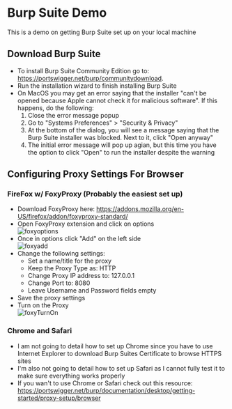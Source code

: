 # Burp Suite Demo
This is a demo on getting Burp Suite set up on your local machine

## Download Burp Suite
- To install Burp Suite Community Edition go to: https://portswigger.net/burp/communitydownload. <br />
- Run the installation wizard to finish installing Burp Suite
- On MacOS you may get an error saying that the installer "can't be opened because Apple cannot check it for malicious software". If this happens, do the following: <br />
  1. Close the error message popup
  2. Go to "Systems Preferences" > "Security & Privacy"
  3. At the bottom of the dialog, you will see a message saying that the Burp Suite installer was blocked. Next to it, click "Open anyway"
  4. The initial error message will pop up agian, but this time you have the option to click "Open" to run the installer despite the warning

## Configuring Proxy Settings For Browser
### FireFox w/ FoxyProxy (Probably the easiest set up)
- Download FoxyProxy here: https://addons.mozilla.org/en-US/firefox/addon/foxyproxy-standard/
- Open FoxyProxy extension and click on options <br />
  ![foxyoptions](https://user-images.githubusercontent.com/40414269/121427073-46ee9f00-c942-11eb-9cb1-bfda406fbdba.png) <br />
- Once in options click "Add" on the left side <br />
  ![foxyadd](https://user-images.githubusercontent.com/40414269/121427072-46ee9f00-c942-11eb-9640-7db982bfe2a2.png) <br />
- Change the following settings:
  * Set a name/title for the proxy
  * Keep the Proxy Type as: HTTP
  * Change Proxy IP address to: 127.0.0.1
  * Change Port to: 8080
  * Leave Username and Password fields empty
- Save the proxy settings
- Turn on the Proxy <br />
![foxyTurnOn](https://user-images.githubusercontent.com/40414269/121427074-47873580-c942-11eb-8248-3cb0f61f4436.png) <br />

### Chrome and Safari
- I am not going to detail how to set up Chrome since you have to use Internet Explorer to download Burp Suites Certificate to browse HTTPS sites
- I'm also not going to detail how to set up Safari as I cannot fully test it to make sure everything works properly
- If you wan't to use Chrome or Safari check out this resource: https://portswigger.net/burp/documentation/desktop/getting-started/proxy-setup/browser



